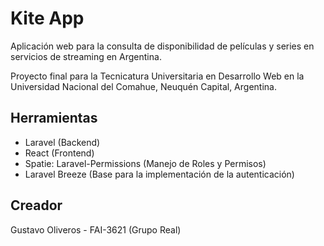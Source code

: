 # Kite App
Aplicación web para la consulta de disponibilidad de películas y series en servicios de streaming en Argentina.

Proyecto final para la Tecnicatura Universitaria en Desarrollo Web en la Universidad Nacional del Comahue, Neuquén Capital, Argentina.

## Herramientas
- Laravel (Backend)
- React (Frontend)
- Spatie: Laravel-Permissions (Manejo de Roles y Permisos)
- Laravel Breeze (Base para la implementación de la autenticación)

## Creador
Gustavo Oliveros - FAI-3621 (Grupo Real)
